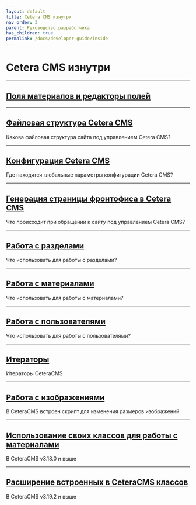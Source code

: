 ```yaml
---
layout: default
title: Cetera CMS изнутри
nav_order: 3
parent: Руководство разработчика
has_children: true
permalink: /docs/developer-guide/inside
---
```


# Cetera CMS изнутри

---

## [Поля материалов и редакторы полей]({{site.baseurl}}/docs/developer-guide/inside/fields.html)

---

## [Файловая структура Cetera CMS]({{site.baseurl}}/docs/developer-guide/inside/file.html)

Какова файловая структура сайта под управлением Cetera CMS?

---

## [Конфигурация Cetera CMS]({{site.baseurl}}/docs/developer-guide/inside/config.html)

Где находятся глобальные параметры конфигурации Cetera CMS?

---

## [Генерация страницы фронтофиса в Cetera CMS]({{site.baseurl}}/docs/developer-guide/inside/front-office.html)

Что происходит при обращении к сайту под управлением Cetera CMS?

---

## [Работа с разделами]({{site.baseurl}}/docs/developer-guide/inside/sections.html)

Что использовать для работы с разделами?

---

## [Работа с материалами]({{site.baseurl}}/docs/developer-guide/inside/content.html)

Что использовать для работы с материалами?

---

## [Работа с пользователями]({{site.baseurl}}/docs/developer-guide/inside/users.html)

Что использовать для работы с пользователями?

---

## [Итераторы]({{site.baseurl}}/docs/developer-guide/inside/iterator.html)

Итераторы CeteraCMS

---

## [Работа с изображениями]({{site.baseurl}}/docs/developer-guide/inside/img.html)

В CeteraCMS встроен скрипт для изменения размеров изображений

---

## [Использование своих классов для работы с материалами]({{site.baseurl}}/docs/developer-guide/inside/mine.html)

В CeteraCMS v3.18.0 и выше

---

## [Расширение встроенных в CeteraCMS классов]({{site.baseurl}}/docs/developer-guide/inside/extension.html)

В CeteraCMS v3.19.2 и выше
